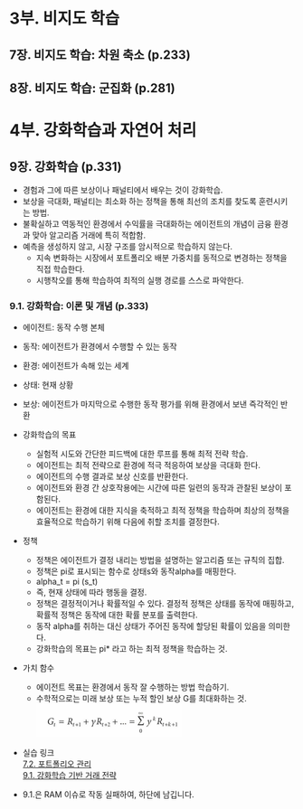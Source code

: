 # 3부. 비지도 학습
## 7장. 비지도 학습: 차원 축소 (p.233)

## 8장. 비지도 학습: 군집화 (p.281)

# 4부. 강화학습과 자연어 처리
## 9장. 강화학습 (p.331)
- 경험과 그에 따른 보상이나 패널티에서 배우는 것이 강화학습.
- 보상을 극대화, 패널티는 최소화 하는 정책을 통해 최선의 조치를 찾도록 훈련시키는 방법.
- 불확실하고 역동적인 환경에서 수익률을 극대화하는 에이전트의 개념이 금융 환경과 맞아 알고리즘 거래에 특히 적합함.
- 예측을 생성하지 않고, 시장 구조를 암시적으로 학습하지 않는다.
  - 지속 변화하는 시장에서 포트폴리오 배분 가중치를 동적으로 변경하는 정책을 직접 학습한다.
  - 시행착오를 통해 학습하여 최적의 실행 경로를 스스로 파악한다.

### 9.1. 강화학습: 이론 및 개념 (p.333)
- 에이전트: 동작 수행 본체
- 동작: 에이전트가 환경에서 수행할 수 있는 동작
- 환경: 에이전트가 속해 있는 세계
- 상태: 현재 상황
- 보상: 에이전트가 마지막으로 수행한 동작 평가를 위해 환경에서 보낸 즉각적인 반환
- 강화학습의 목표
  - 실험적 시도와 간단한 피드백에 대한 루프를 통해 최적 전략 학습.
  - 에이전트는 최적 전략으로 환경에 적극 적응하여 보상을 극대화 한다.
  - 에이전트의 수행 결과로 보상 신호를 반환한다.
  - 에이전트와 환경 간 상호작용에는 시간에 따른 일련의 동작과 관찰된 보상이 포함된다.
  - 에이전트는 환경에 대한 지식을 축적하고 최적 정책을 학습하며 최상의 정책을 효율적으로 학습하기 위해 다음에 취할 조치를 결정한다.
- 정책
  - 정책은 에이전트가 결정 내리는 방법을 설명하는 알고리즘 또는 규칙의 집합.
  - 정책은 pi로 표시되는 함수로 상태s와 동작alpha를 매핑한다.
  - alpha_t = pi (s_t)
  - 즉, 현재 상태에 따라 행동을 결정.
  - 정책은 결정적이거나 확률적일 수 있다. 결정적 정책은 상태를 동작에 매핑하고, 확률적 정책은 동작에 대한 확률 분포를 출력한다.
  - 동작 alpha를 취하는 대신 상태가 주어진 동작에 할당된 확률이 있음을 의미한다.
  - 강화학습의 목표는 pi* 라고 하는 최적 정책을 학습하는 것.
- 가치 함수
  - 에이전트 목표는 환경에서 동작 잘 수행하는 방법 학습하기.
  - 수학적으로는 미래 보상 또는 누적 할인 보상 G를 최대화하는 것.
  ![ㅇㅇㅇ](https://github.com/caesar-kim/Finance/blob/main/%EA%B0%80%EC%B9%98%ED%95%A8%EC%88%98%20%EC%8B%9D.png)

- 실습 링크  
[7.2. 포트폴리오 관리](https://colab.research.google.com/drive/1EUtPBACNv6InEi4Q6MH0j4zDsrfySnU2)  
[9.1. 강화학습 기반 거래 전략](https://colab.research.google.com/drive/11vI2Cs-eoHFGBDWLJtCwRkjwhr0KoCGs)
- 9.1.은 RAM 이슈로 작동 실패하여, 하단에 남깁니다.
